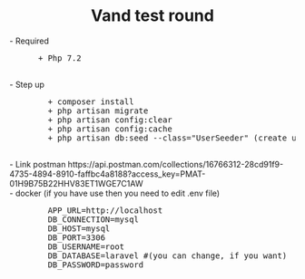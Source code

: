 <center>
    <h1 style="text-align:center;display:block;">Vand test round</h1>
</center>
<div>
  - Required
  <pre>
      + Php 7.2
  </pre>
</div>
<div>
    - Step up
    <pre>
        + composer install
        + php artisan migrate
        + php artisan config:clear
        + php artisan config:cache
        + php artisan db:seed --class="UserSeeder" (create use data for test with infor 0939432055/123456, will help you log in)
    </pre>
</div>
<div>
   - Link postman
   https://api.postman.com/collections/16766312-28cd91f9-4735-4894-8910-faffbc4a8188?access_key=PMAT-01H9B75B22HHV83ET1WGE7C1AW
</div>
<div>
    - docker (if you have use then you need to edit .env file)
  <pre>
        APP_URL=http://localhost
        DB_CONNECTION=mysql
        DB_HOST=mysql
        DB_PORT=3306
        DB_USERNAME=root
        DB_DATABASE=laravel #(you can change, if you want)
        DB_PASSWORD=password
  </pre>
    
</div>

